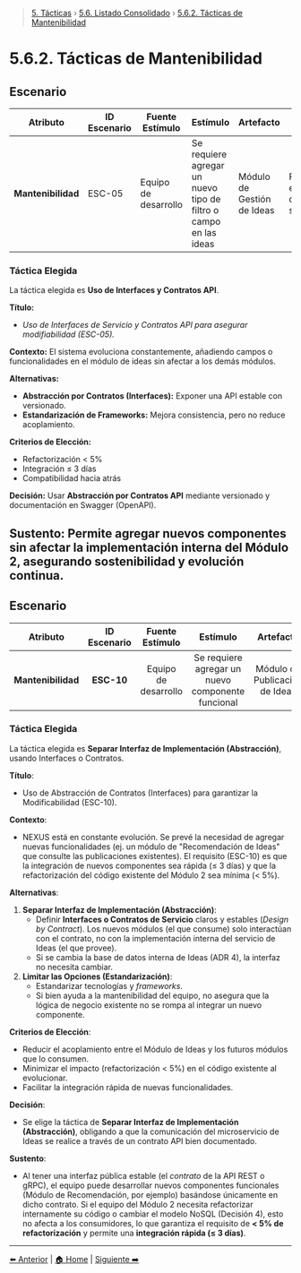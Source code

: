 > [5. Tácticas](../../5.md) › [5.6. Listado Consolidado](../5.6.md) › [5.6.2. Tácticas de Mantenibilidad](5.6.2.md)

# 5.6.2. Tácticas de Mantenibilidad

## Escenario
| **Atributo** | **ID Escenario** | **Fuente Estímulo** | **Estímulo** | **Artefacto** | **Entorno** | **Respuesta** | **Medida de Respuesta** | **Comentario** |
|---------------|------------------|----------------------|---------------|----------------|--------------|----------------|--------------------------|----------------|
| **Mantenibilidad** | ESC-05 | Equipo de desarrollo | Se requiere agregar un nuevo tipo de filtro o campo en las ideas | Módulo de Gestión de Ideas | Fase de evolución del sistema | Integración rápida sin romper compatibilidad | Refactorización < 5%, integración ≤ 3 días | Permite crecimiento controlado del sistema |

### **Táctica Elegida**
La táctica elegida es **Uso de Interfaces y Contratos API**.

**Título:**
- *Uso de Interfaces de Servicio y Contratos API para asegurar modifiabilidad (ESC-05).*

**Contexto:**
El sistema evoluciona constantemente, añadiendo campos o funcionalidades en el módulo de ideas sin afectar a los demás módulos.

**Alternativas:**
- **Abstracción por Contratos (Interfaces):** Exponer una API estable con versionado.  
- **Estandarización de Frameworks:** Mejora consistencia, pero no reduce acoplamiento.

**Criterios de Elección:**
- Refactorización < 5%  
- Integración ≤ 3 días  
- Compatibilidad hacia atrás  

**Decisión:**
Usar **Abstracción por Contratos API** mediante versionado y documentación en Swagger (OpenAPI).

**Sustento:**
Permite agregar nuevos componentes sin afectar la implementación interna del Módulo 2, asegurando sostenibilidad y evolución continua.
---
## Escenario
| Atributo | ID Escenario | Fuente Estímulo | Estímulo | Artefacto | Entorno | Respuesta | Medida de Respuesta | Comentario |
| :---: | :---: | :---: | :---: | :---: | :---: | :---: | :---: | :---: |
| **Mantenibilidad** | **ESC-10** | Equipo de desarrollo | Se requiere agregar un nuevo componente funcional | Módulo de Publicación de Ideas | Ciclo de evolución del sistema | Integración de nuevo módulo con bajo impacto | Integración ≤ 3 días, < 5% refactorización existente | Facilita evolución y sostenibilidad |

### Táctica Elegida
La táctica elegida es **Separar Interfaz de Implementación (Abstracción)**, usando Interfaces o Contratos.

**Título**:
- Uso de Abstracción de Contratos (Interfaces) para garantizar la Modificabilidad (ESC-10).

**Contexto**:
- NEXUS está en constante evolución. Se prevé la necesidad de agregar nuevas funcionalidades (ej. un módulo de "Recomendación de Ideas" que consulte las publicaciones existentes). El requisito (ESC-10) es que la integración de nuevos componentes sea rápida (≤ 3 días) y que la refactorización del código existente del Módulo 2 sea mínima (< 5%).

**Alternativas**:
1. **Separar Interfaz de Implementación (Abstracción)**:
    - Definir **Interfaces o Contratos de Servicio** claros y estables (*Design by Contract*). Los nuevos módulos (el que consume) solo interactúan con el contrato, no con la implementación interna del servicio de Ideas (el que provee).
    - Si se cambia la base de datos interna de Ideas (ADR 4), la interfaz no necesita cambiar.
2. **Limitar las Opciones (Estandarización)**:
    - Estandarizar tecnologías y *frameworks*.
    - Si bien ayuda a la mantenibilidad del equipo, no asegura que la lógica de negocio existente no se rompa al integrar un nuevo componente.

**Criterios de Elección**:
- Reducir el acoplamiento entre el Módulo de Ideas y los futuros módulos que lo consumen.
- Minimizar el impacto (refactorización < 5%) en el código existente al evolucionar.
- Facilitar la integración rápida de nuevas funcionalidades.

**Decisión**:
- Se elige la táctica de **Separar Interfaz de Implementación (Abstracción)**, obligando a que la comunicación del microservicio de Ideas se realice a través de un contrato API bien documentado.

**Sustento**:
- Al tener una interfaz pública estable (el *contrato* de la API REST o gRPC), el equipo puede desarrollar nuevos componentes funcionales (Módulo de Recomendación, por ejemplo) basándose únicamente en dicho contrato. Si el equipo del Módulo 2 necesita refactorizar internamente su código o cambiar el modelo NoSQL (Decisión 4), esto no afecta a los consumidores, lo que garantiza el requisito de **< 5% de refactorización** y permite una **integración rápida (≤ 3 días)**.
---



[⬅️ Anterior](../5.6.1/5.6.1.md) | [🏠 Home](../../../README.md) | [Siguiente ➡️](../5.6.3/5.6.3.md)